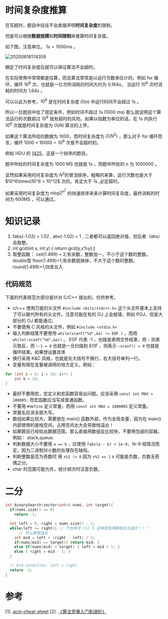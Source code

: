 # 时间复杂度推算

在写题时，题目中往往不会直接声明**时间复杂度**的限制。

但是可以根据**数据规模**和**时间限制**来推算时间复杂度。

如下图，注意单位。 $1s = 1000 ms$ 。

![20200816174359](https://cdn.jsdelivr.net/gh/weijiew/pic@master/images/20200816174359.png)

确定了时间复杂度后就可以保证算法不会超时。

在实际使用中常常都是估算，而且算法常常是以运行次数来估计的，例如 for 循环，循环 $10^8$ 次，也就是一亿次所消耗的时间大约为 $0.164s$。 当运行 $10^9$ 次时消耗的时间为 $1.64s$ 。

可以以此为参考，$10^8$ 是在时间复杂度 $O(n)$ 中运行时间不会超过 1s 。

所以一旦题目中给了限定条件，例如时间不超过 1s (1000 ms) 那么就说明这个算法运行的次数超过 $10^8$ 就有超时的风险。如果以指数为单位的话，在 1s 内执行 $10^8$ 次就是时间复杂度为 $O(N)$ 算法的上界。

如果这个算法所给的数据为 1000，而时间复杂度为 $O(N^2)$ ，那么对于 for 循环而言，循环 $1000\times10000=10^8$ 次是不会超时的。 

例如 HDU 的 [1425](http://acm.hdu.edu.cn/showproblem.php?pid=1425)，这是一个排序的题目。

题中所给的时间复杂度为 1000 MS 也就是 1s ，而题中所给的 n 为 1000000 。 

显然如果采用时间复杂度为 $N^2$的冒泡排序，粗略的来算，运行次数也是大于 $10^6\times\10^6 = 10^12$ 次的。肯定大于 1s ,必定超时。

如果采用时间复杂度为 $nlog2^{n^2}$ 的快速排序来来计算时间复杂度，最终消耗的时间为 600MS ，可以通过。


# 知识记录

1. fabs(-1.02) = 1.02 , abs(-1.02) = 1 , 二者都可以返回绝对值，但后者（abs）会取整。
2. int gcd(int x, int y) { return gcd(y,x%y);}
3.  取整函数：
 ceil(1.499) = 2;有余数，整数加一，不小于这个数的整数。double型
 floor(1.499)=1;有余数就抹掉，不大于这个数的整数。
 round(1.499)=1;四舍五入

## 代码规范

下面的代表规范大部分是针对 C/C++ 提出的，仅供参考。

* c/c++ 使用万能的头文件 `#include <bits/stdc++.h>` 这个头文件基本上支持了可以替代所有的头文件。注意可能在有的 OJ 上会报错，例如 POJ，但是大部分的 OJ 都能通过。
* 不要使用 C 风格的头文件，例如 `#include <stdio.h>`
* 输入判断结尾不要使用 `while(scanf("%d",&a) != EOF )` ，而用 `while(~scanf("%d",&a))` 。 EOF 代表 -1 ，也就是表明文件结束，而 `~` 则表示取反，而 `~-1 = 0` 也就是一旦扫描到 EOF ，则表示 `~scanf() = 0` 也就是循环结束。如果想设置具体
* 换行采用 K&C 风格，也就是左大括号不换行，右大括号单列一行。
* 变量有限在变量被调用的地方定义，例如：

```cpp
for (int i = 0; i < 10; i++) {
    int k = 10;
}
```
* 最好不要用宏，宏定义和宏函数容易出问题。应该采用 `const int MAX = 100005;` 而宏函数应当写成普通函数。
* 不要用 `#define` 定义常量，而用 `const int MAX = 1000005` 定义常量。 
* 常量名应该全部大写。
* 数组如果比较大，需要放在 main() 函数外部，作为全局变量，因为在 main() 内部使用的是栈空间，占用空间太大会导致栈溢出！
* 如果题目已经给出数据范围，那么直接用数组会比较快，不要用包装的容器。例如： stack,queue.
* 判断数据大小不要用  `a == b` ，应使用 `fabs(a - b) < 1e-9`，1e-9 视情况而定，因为二进制对小数的处理存在缺陷。
* 判断整数是否为奇数时 用 `x%2 != 0` 因为 `x%2 == 1` x 可能是负数，负数无奇偶之分。
* char 的范围可能为负，统计频次时注意负数，

# 二分

```cpp
int binarySearch(vector<int>& nums, int target){
  if(nums.size() == 0)
    return -1;

  int left = 0, right = nums.size() - 1; 
  while(left <= right){ // 不加等号 [5] 5 这种类型得数据无法通过！！！
      // 防止数据溢出
    int mid = left + (right - left) / 2;
    if(nums[mid] == target){ return mid; }
    else if(nums[mid] < target) { left = mid + 1; }
    else { right = mid - 1; }
  }

  // End Condition: left > right
  return -1;
}
```
# 参考

[1]. [acm-cheat-sheet](https://github.com/soulmachine/acm-cheat-sheet)
[2]. [《算法竞赛入门到进阶》](https://book.douban.com/subject/34465629/)